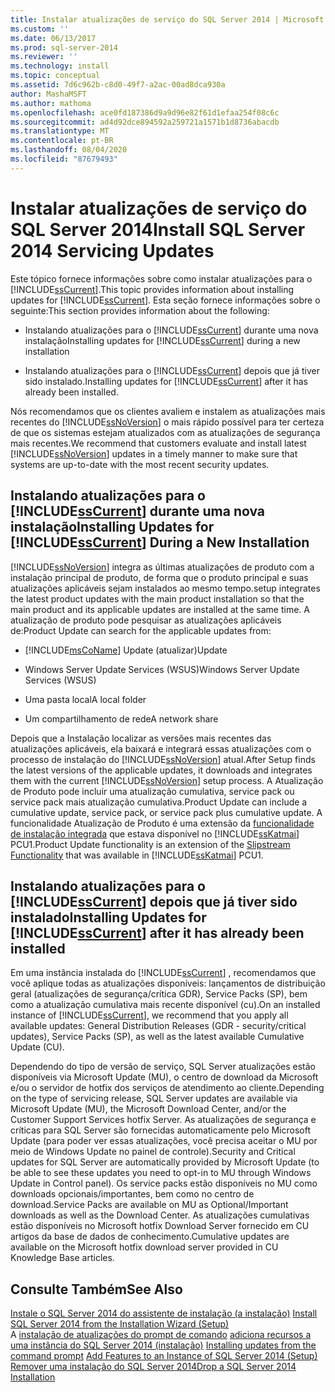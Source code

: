 ```yaml
---
title: Instalar atualizações de serviço do SQL Server 2014 | Microsoft Docs
ms.custom: ''
ms.date: 06/13/2017
ms.prod: sql-server-2014
ms.reviewer: ''
ms.technology: install
ms.topic: conceptual
ms.assetid: 7d6c962b-c8d0-49f7-a2ac-00ad8dca930a
author: MashaMSFT
ms.author: mathoma
ms.openlocfilehash: ace0fd187386d9a9d96e82f61d1efaa254f08c6c
ms.sourcegitcommit: ad4d92dce894592a259721a1571b1d8736abacdb
ms.translationtype: MT
ms.contentlocale: pt-BR
ms.lasthandoff: 08/04/2020
ms.locfileid: "87679493"
---
```

# <a name="install-sql-server-2014-servicing-updates"></a><span data-ttu-id="44a79-102">Instalar atualizações de serviço do SQL Server 2014</span><span class="sxs-lookup"><span data-stu-id="44a79-102">Install SQL Server 2014 Servicing Updates</span></span>
  <span data-ttu-id="44a79-103">Este tópico fornece informações sobre como instalar atualizações para o [!INCLUDE[ssCurrent](../../includes/sscurrent-md.md)].</span><span class="sxs-lookup"><span data-stu-id="44a79-103">This topic provides information about installing updates for [!INCLUDE[ssCurrent](../../includes/sscurrent-md.md)].</span></span> <span data-ttu-id="44a79-104">Esta seção fornece informações sobre o seguinte:</span><span class="sxs-lookup"><span data-stu-id="44a79-104">This section provides information about the following:</span></span>  
  
-   <span data-ttu-id="44a79-105">Instalando atualizações para o [!INCLUDE[ssCurrent](../../includes/sscurrent-md.md)] durante uma nova instalação</span><span class="sxs-lookup"><span data-stu-id="44a79-105">Installing updates for [!INCLUDE[ssCurrent](../../includes/sscurrent-md.md)] during a new installation</span></span>  
  
-   <span data-ttu-id="44a79-106">Instalando atualizações para o [!INCLUDE[ssCurrent](../../includes/sscurrent-md.md)] depois que já tiver sido instalado.</span><span class="sxs-lookup"><span data-stu-id="44a79-106">Installing updates for [!INCLUDE[ssCurrent](../../includes/sscurrent-md.md)] after it has already been installed.</span></span>  
  
 <span data-ttu-id="44a79-107">Nós recomendamos que os clientes avaliem e instalem as atualizações mais recentes do [!INCLUDE[ssNoVersion](../../includes/ssnoversion-md.md)] o mais rápido possível para ter certeza de que os sistemas estejam atualizados com as atualizações de segurança mais recentes.</span><span class="sxs-lookup"><span data-stu-id="44a79-107">We recommend that customers evaluate and install latest [!INCLUDE[ssNoVersion](../../includes/ssnoversion-md.md)] updates in a timely manner to make sure that systems are up-to-date with the most recent security updates.</span></span>  
  
## <a name="installing-updates-for-sscurrent-during-a-new-installation"></a><span data-ttu-id="44a79-108">Instalando atualizações para o [!INCLUDE[ssCurrent](../../includes/sscurrent-md.md)] durante uma nova instalação</span><span class="sxs-lookup"><span data-stu-id="44a79-108">Installing Updates for [!INCLUDE[ssCurrent](../../includes/sscurrent-md.md)] During a New Installation</span></span>  
 [!INCLUDE[ssNoVersion](../../includes/ssnoversion-md.md)] <span data-ttu-id="44a79-109">integra as últimas atualizações de produto com a instalação principal de produto, de forma que o produto principal e suas atualizações aplicáveis sejam instalados ao mesmo tempo.</span><span class="sxs-lookup"><span data-stu-id="44a79-109">setup integrates the latest product updates with the main product installation so that the main product and its applicable updates are installed at the same time.</span></span> <span data-ttu-id="44a79-110">A atualização de produto pode pesquisar as atualizações aplicáveis de:</span><span class="sxs-lookup"><span data-stu-id="44a79-110">Product Update can search for the applicable updates from:</span></span>  
  
-   [!INCLUDE[msCoName](../../includes/msconame-md.md)] <span data-ttu-id="44a79-111">Update (atualizar)</span><span class="sxs-lookup"><span data-stu-id="44a79-111">Update</span></span>  
  
-   <span data-ttu-id="44a79-112">Windows Server Update Services (WSUS)</span><span class="sxs-lookup"><span data-stu-id="44a79-112">Windows Server Update Services (WSUS)</span></span>  
  
-   <span data-ttu-id="44a79-113">Uma pasta local</span><span class="sxs-lookup"><span data-stu-id="44a79-113">A local folder</span></span>  
  
-   <span data-ttu-id="44a79-114">Um compartilhamento de rede</span><span class="sxs-lookup"><span data-stu-id="44a79-114">A network share</span></span>  
  
 <span data-ttu-id="44a79-115">Depois que a Instalação localizar as versões mais recentes das atualizações aplicáveis, ela baixará e integrará essas atualizações com o processo de instalação do [!INCLUDE[ssNoVersion](../../includes/ssnoversion-md.md)] atual.</span><span class="sxs-lookup"><span data-stu-id="44a79-115">After Setup finds the latest versions of the applicable updates, it downloads and integrates them with the current [!INCLUDE[ssNoVersion](../../includes/ssnoversion-md.md)] setup process.</span></span> <span data-ttu-id="44a79-116">A Atualização de Produto pode incluir uma atualização cumulativa, service pack ou service pack mais atualização cumulativa.</span><span class="sxs-lookup"><span data-stu-id="44a79-116">Product Update can include a cumulative update, service pack, or service pack plus cumulative update.</span></span> <span data-ttu-id="44a79-117">A funcionalidade Atualização de Produto é uma extensão da [funcionalidade de instalação integrada](https://go.microsoft.com/fwlink/?LinkId=219945) que estava disponível no [!INCLUDE[ssKatmai](../../includes/sskatmai-md.md)] PCU1.</span><span class="sxs-lookup"><span data-stu-id="44a79-117">Product Update functionality is an extension of the [Slipstream Functionality](https://go.microsoft.com/fwlink/?LinkId=219945) that was available in [!INCLUDE[ssKatmai](../../includes/sskatmai-md.md)] PCU1.</span></span>  
  
## <a name="installing-updates-for-sscurrent-after-it-has-already-been-installed"></a><span data-ttu-id="44a79-118">Instalando atualizações para o [!INCLUDE[ssCurrent](../../includes/sscurrent-md.md)] depois que já tiver sido instalado</span><span class="sxs-lookup"><span data-stu-id="44a79-118">Installing Updates for [!INCLUDE[ssCurrent](../../includes/sscurrent-md.md)] after it has already been installed</span></span>  
 <span data-ttu-id="44a79-119">Em uma instância instalada do [!INCLUDE[ssCurrent](../../includes/sscurrent-md.md)] , recomendamos que você aplique todas as atualizações disponíveis: lançamentos de distribuição geral (atualizações de segurança/crítica GDR), Service Packs (SP), bem como a atualização cumulativa mais recente disponível (cu).</span><span class="sxs-lookup"><span data-stu-id="44a79-119">On an installed instance of [!INCLUDE[ssCurrent](../../includes/sscurrent-md.md)], we recommend that you apply all available updates: General Distribution Releases (GDR - security/critical updates), Service Packs (SP), as well as the latest available Cumulative Update (CU).</span></span>  
  
 <span data-ttu-id="44a79-120">Dependendo do tipo de versão de serviço, SQL Server atualizações estão disponíveis via Microsoft Update (MU), o centro de download da Microsoft e/ou o servidor de hotfix dos serviços de atendimento ao cliente.</span><span class="sxs-lookup"><span data-stu-id="44a79-120">Depending on the type of servicing release, SQL Server updates are available via Microsoft Update (MU), the Microsoft Download Center, and/or the Customer Support Services hotfix Server.</span></span> <span data-ttu-id="44a79-121">As atualizações de segurança e críticas para SQL Server são fornecidas automaticamente pelo Microsoft Update (para poder ver essas atualizações, você precisa aceitar o MU por meio de Windows Update no painel de controle).</span><span class="sxs-lookup"><span data-stu-id="44a79-121">Security and Critical updates for SQL Server are automatically provided by Microsoft Update (to be able to see these updates you need to opt-in to MU through Windows Update in Control panel).</span></span> <span data-ttu-id="44a79-122">Os service packs estão disponíveis no MU como downloads opcionais/importantes, bem como no centro de download.</span><span class="sxs-lookup"><span data-stu-id="44a79-122">Service Packs are available on MU as Optional/Important downloads as well as the Download Center.</span></span> <span data-ttu-id="44a79-123">As atualizações cumulativas estão disponíveis no Microsoft hotfix Download Server fornecido em CU artigos da base de dados de conhecimento.</span><span class="sxs-lookup"><span data-stu-id="44a79-123">Cumulative updates are available on the Microsoft hotfix download server provided in CU Knowledge Base articles.</span></span>  
  
## <a name="see-also"></a><span data-ttu-id="44a79-124">Consulte Também</span><span class="sxs-lookup"><span data-stu-id="44a79-124">See Also</span></span>  
 <span data-ttu-id="44a79-125">[Instale o SQL Server 2014 do assistente de instalação &#40;a instalação&#41;](install-sql-server-from-the-installation-wizard-setup.md) </span><span class="sxs-lookup"><span data-stu-id="44a79-125">[Install SQL Server 2014 from the Installation Wizard &#40;Setup&#41;](install-sql-server-from-the-installation-wizard-setup.md) </span></span>  
 <span data-ttu-id="44a79-126">A [instalação de atualizações do prompt de comando](installing-updates-from-the-command-prompt.md) [adiciona recursos a uma instância do SQL Server 2014 &#40;instalação&#41;](add-features-to-an-instance-of-sql-server-setup.md) </span><span class="sxs-lookup"><span data-stu-id="44a79-126">[Installing updates from the command prompt](installing-updates-from-the-command-prompt.md) [Add Features to an Instance of SQL Server 2014 &#40;Setup&#41;](add-features-to-an-instance-of-sql-server-setup.md) </span></span>  
 [<span data-ttu-id="44a79-127">Remover uma instalação do SQL Server 2014</span><span class="sxs-lookup"><span data-stu-id="44a79-127">Drop a SQL Server 2014 Installation</span></span>](repair-a-failed-sql-server-installation.md)  
  
  
